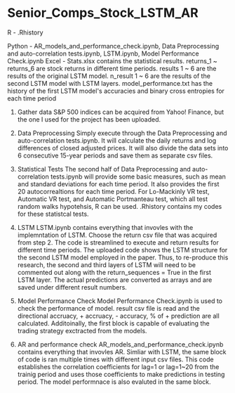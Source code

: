 # Senior_Comps_Stock_LSTM_AR
R - .Rhistory 


Python - AR_models_and_performance_check.ipynb, Data Preprocessing and auto-correlation tests.ipynb, LSTM.ipynb, Model Performance Check.ipynb
Excel - Stats.xlsx contains the statistical results. returns_1 ~ returns_6 are stock returns in different time periods. results 1 ~ 6 are the results of the original LSTM model. n_result 1 ~ 6 are the results of the second LSTM model with LSTM layers. 
model_performance.txt has the history of the first LSTM model's accuracies and binary cross entropies for each time period


1. Gather data
S&P 500 indices can be acquired from Yahoo! Finance, but the one I used for the project has been uploaded.

2. Data Preprocessing
Simply execute through the Data Preprocessing and auto-correlation tests.ipynb. It will calculate the daily returns and log differences of closed adjusted prices. It will also divide the data sets into 6 consecutive 15-year periods and save them as separate csv files.

3. Statistical Tests
The second half of Data Preprocessing and auto-correlation tests.ipynb will provide some basic measures, such as mean and standard deviations for each time period. It also provides the first 20 autocorrealtions for each time period. For Lo-Mackinly VR test, Automatic VR test, and Automatic Portmanteau test, which all test random walks hypotehsis, R can be used. .Rhistory contains my codes for these statistcal tests. 

4. LSTM
LSTM.ipynb contains everything that invovles with the implemntation of LSTM. Choose the return csv file that was acquired from step 2. The code is streamlined to execute and return results for different time periods. The uploaded code shows the LSTM structure for the second LSTM model employed in the paper. Thus, to re-produce this research, the second and third layers of LSTM will need to be commented out along with the return_sequences = True in the first LSTM layer. The actual predictions are converted as arrays and are saved under different result numbers. 

5. Model Performance Check
Model Performance Check.ipynb is used to check the performance of model. result csv file is read and the directional accruacy, + accruacy, - accuracy, % of + prediction are all calculated. Additoinally, the first block is capable of evaluating the trading strategy exctracted from the models.

6. AR and performance check
AR_models_and_performance_check.ipynb contains everything that invovles AR. Simliar with LSTM, the same block of code is ran multiple times with different input csv files. This code establishes the correlation coefficients for lag=1 or lag=1~20 from the trainig period and uses those coefficients to make predictions in testing period. The model performnace is also evaluted in the same block.
